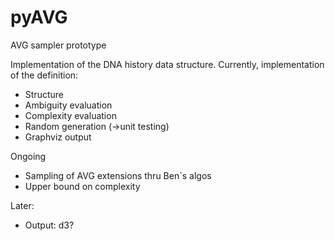 pyAVG
=====

AVG sampler prototype

Implementation of the DNA history data structure. Currently, implementation of the definition:
- Structure
- Ambiguity evaluation
- Complexity evaluation
- Random generation (->unit testing)
- Graphviz output

Ongoing
- Sampling of AVG extensions thru Ben`s algos
- Upper bound on complexity

Later:
- Output: d3?
